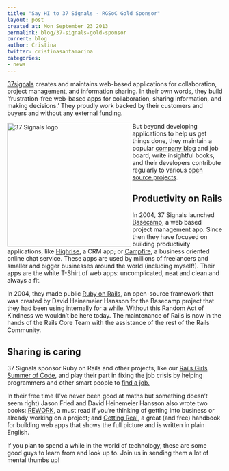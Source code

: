 ```yaml
---
title: "Say HI to 37 Signals - RGSoC Gold Sponsor"
layout: post
created_at: Mon September 23 2013
permalink: blog/37-signals-gold-sponsor
current: blog
author: Cristina
twitter: cristinasantamarina
categories:
- news
---
```


[37signals](http://37signals.com) creates and maintains web-based applications for collaboration, project management, and information sharing. In their own words, they build ‘frustration-free web-based apps for collaboration, sharing information, and making decisions.’ They proudly work backed by their customers and buyers and without any external funding. 

<a href="http://37signals.com"> 
		<img src="https://raw.github.com/rails-girls-summer-of-code/summer-of-code/gh-pages/img/sponsors/37signals.png" alt="37 Signals logo" title="37 Signals" width="290px" align="left">
</a>

But beyond developing applications to help us get things done, they maintain a popular [company blog](http://37signals.com/svn) and job board, write insightful books, and their developers contribute regularly to various [open source projects](http://37signals.com/opensource).

## Productivity on Rails

In 2004, 37 Signals launched [Basecamp](http://basecamp.com), a web based project management app. Since then they have focused on building productivity applications, like [Highrise](http://highrisehq.com/), a CRM app; or [Campfire](http://campfirenow.com/), a business oriented online chat service. These apps are used by millions of freelancers and smaller and bigger businesses around the world (including myself!). Their apps are the white T-Shirt of web apps: uncomplicated, neat and clean and always a fit.

In 2004, they made public [Ruby on Rails](http://rubyonrails.org/), an open-source framework that was created by David Heinemeier Hansson for the Basecamp project that they had been using internally for a while. Without this Random Act of Kindness we wouldn’t be here today. The maintenance of Rails is now in the hands of the Rails Core Team with the assistance of the rest of the Rails Community.

## Sharing is caring

37 Signals sponsor Ruby on Rails and other projects, like our [Rails Girls Summer of Code](http://railsgirlssummerofcode.org/), and play their part in fixing the job crisis by helping programmers and other smart people to [find a job.](http://jobs.37signals.com/)

In their free time (I’ve never been good at maths but something doesn’t seem right) Jason Fried and David Heinemeier Hansson also wrote two books: [REWORK](http://37signals.com/rework), a must read if you’re thinking of getting into business or already working on a project; and [Getting Real](http://gettingreal.37signals.com/), a great (and free) handbook for building web apps that shows the full picture and is written in plain English.

If you plan to spend a while in the world of technology, these are some good guys to learn from and look up to. Join us in sending them a lot of mental thumbs up!